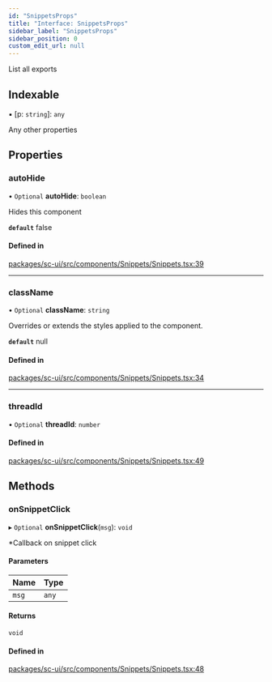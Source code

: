 ```yaml
---
id: "SnippetsProps"
title: "Interface: SnippetsProps"
sidebar_label: "SnippetsProps"
sidebar_position: 0
custom_edit_url: null
---
```


List all exports

## Indexable

▪ [p: `string`]: `any`

Any other properties

## Properties

### autoHide

• `Optional` **autoHide**: `boolean`

Hides this component

**`default`** false

#### Defined in

[packages/sc-ui/src/components/Snippets/Snippets.tsx:39](https://github.com/selfcommunity/community-ui/blob/8bbb33c/packages/sc-ui/src/components/Snippets/Snippets.tsx#L39)

___

### className

• `Optional` **className**: `string`

Overrides or extends the styles applied to the component.

**`default`** null

#### Defined in

[packages/sc-ui/src/components/Snippets/Snippets.tsx:34](https://github.com/selfcommunity/community-ui/blob/8bbb33c/packages/sc-ui/src/components/Snippets/Snippets.tsx#L34)

___

### threadId

• `Optional` **threadId**: `number`

#### Defined in

[packages/sc-ui/src/components/Snippets/Snippets.tsx:49](https://github.com/selfcommunity/community-ui/blob/8bbb33c/packages/sc-ui/src/components/Snippets/Snippets.tsx#L49)

## Methods

### onSnippetClick

▸ `Optional` **onSnippetClick**(`msg`): `void`

*Callback on snippet click

#### Parameters

| Name | Type |
| :------ | :------ |
| `msg` | `any` |

#### Returns

`void`

#### Defined in

[packages/sc-ui/src/components/Snippets/Snippets.tsx:48](https://github.com/selfcommunity/community-ui/blob/8bbb33c/packages/sc-ui/src/components/Snippets/Snippets.tsx#L48)
